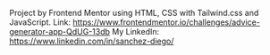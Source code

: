 Project by Frontend Mentor using HTML, CSS with Tailwind.css and JavaScript.
Link: https://www.frontendmentor.io/challenges/advice-generator-app-QdUG-13db
My LinkedIn: https://www.linkedin.com/in/sanchez-diego/
